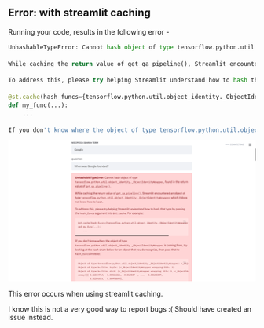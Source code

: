 ## Error: with streamlit caching
Running your code, results in the following error -

```python
UnhashableTypeError: Cannot hash object of type tensorflow.python.util.object_identity._ObjectIdentityWrapper, found in the return value of get_qa_pipeline().

While caching the return value of get_qa_pipeline(), Streamlit encountered an object of type tensorflow.python.util.object_identity._ObjectIdentityWrapper, which it does not know how to hash.

To address this, please try helping Streamlit understand how to hash that type by passing the hash_funcs argument into @st.cache. For example:

@st.cache(hash_funcs={tensorflow.python.util.object_identity._ObjectIdentityWrapper: my_hash_func})
def my_func(...):
    ...

If you don't know where the object of type tensorflow.python.util.object_identity._ObjectIdentityWrapper is coming from, try looking at the hash chain below for an object that you do recognize, then pass that to hash_funcs instead:
```
![error](resources/error.png)

This error occurs when using streamlit caching.

I know this is not a very good way to report bugs :( Should have created an issue instead.